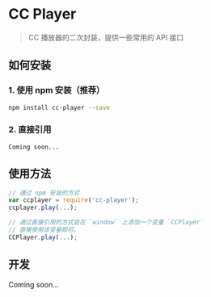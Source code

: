 # CC Player

> CC 播放器的二次封装，提供一些常用的 API 接口

## 如何安装

### 1. 使用 npm 安装（推荐）

```sh
npm install cc-player --save
```

### 2. 直接引用

```
Coming soon...
```

## 使用方法

```js
// 通过 npm 安装的方式
var ccplayer = require('cc-player');
ccplayer.play(...);

// 通过直接引用的方式会在 `window` 上添加一个变量 `CCPlayer`
// 直接使用该变量即可。
CCPlayer.play(...);
```

## 开发

Coming soon...